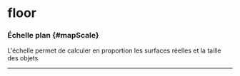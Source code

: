 # floor
### Échelle plan {#mapScale}
L'échelle permet de calculer en proportion les surfaces réelles et la taille des objets

---



